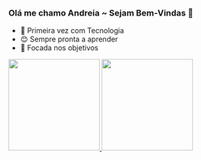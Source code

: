 ### Olá me chamo Andreia ~ Sejam Bem-Vindas 👋

- 🤯 Primeira vez com Tecnologia
- 😊 Sempre pronta a aprender
- 🧐 Focada nos objetivos


<div>
<a href="https://github.com/AndreiaBritoTech">
<img height="180em" src="https://github-readme-stats.vercel.app/api/top-langs/?username=AndreiaBritoTech&layout=compact&langs_count=7&theme=dracula"/>
<img height="180em" src="https://github-readme-stats.vercel.app/api?username=AndreiaBritoTech&show_icons=true&theme=dracula&include_all_commits=true&count_private=true"/>
</div>
